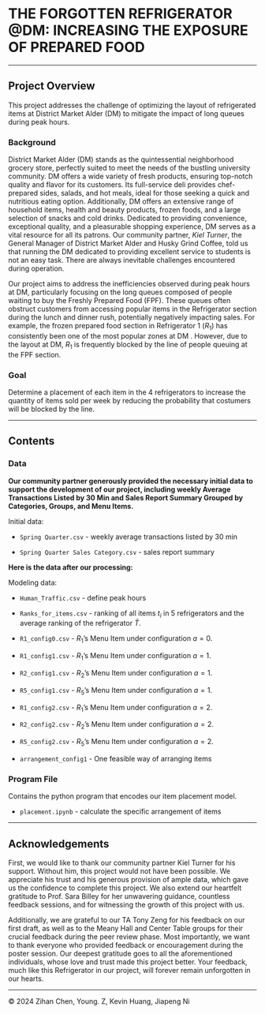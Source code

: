 # THE FORGOTTEN REFRIGERATOR @DM: INCREASING THE EXPOSURE OF PREPARED FOOD

---

## Project Overview

This project addresses the challenge of optimizing the layout of refrigerated items at District Market Alder (DM) to mitigate the impact of long queues during peak hours.

### Background

District Market Alder \(DM\) stands as the quintessential neighborhood grocery store, perfectly suited to meet the needs of the bustling university community. DM offers a wide variety of fresh products, ensuring top\-notch quality and flavor for its customers. Its full\-service deli provides chef\-prepared sides, salads, and hot meals, ideal for those seeking a quick and nutritious eating option. Additionally, DM offers an extensive range of household items, health and beauty products, frozen foods, and a large selection of snacks and cold drinks. Dedicated to providing convenience, exceptional quality, and a pleasurable shopping experience, DM serves as a vital resource for all its patrons. Our community partner, _Kiel Turner_, the General Manager of District Market Alder and Husky Grind Coffee, told us that running the DM dedicated to providing excellent service to students is not an easy task. There are always inevitable challenges encountered during operation.

Our project aims to address the inefficiencies observed during peak hours at DM, particularly focusing on the long queues composed of people waiting to buy the Freshly Prepared Food \(FPF\). These queues often obstruct customers from accessing popular items in the Refrigerator section during the lunch and dinner rush, potentially negatively impacting sales. For example, the frozen prepared food section in Refrigerator 1 \($R_1$\) has consistently been one of the most popular zones at DM . However, due to the layout at DM, $R_1$ is frequently blocked by the line of people queuing at the FPF section.

### Goal

Determine a placement of each item in the 4 refrigerators to increase the quantity of items sold per week by reducing the probability that costumers will be blocked by the line.

---

## Contents

### Data

**Our community partner generously provided the necessary initial data to support the development of our project, including weekly Average Transactions Listed by 30 Min and Sales Report Summary Grouped by Categories, Groups, and Menu Items.**

Initial data:

- `Spring Quarter.csv` \- weekly average transactions listed by 30 min

- `Spring Quarter Sales Category.csv` \- sales report summary 

**Here is the data after our processing:**

Modeling data:

- `Human_Traffic.csv` \- define peak hours

- `Ranks_for_items.csv` \- ranking of all items $t_i$ in 5 refrigerators and the average ranking of the refrigerator $\bar{T}$.
- `R1_config0.csv` \- $R_1$’s Menu Item under configuration $a = 0$.
- `R1_config1.csv` \- $R_1$’s Menu Item under configuration $a = 1$.
- `R2_config1.csv` \- $R_2$’s Menu Item under configuration $a = 1$.
- `R5_config1.csv` \- $R_5$’s Menu Item under configuration $a = 1$.
- `R1_config2.csv` \- $R_1$’s Menu Item under configuration $a = 2$.
- `R2_config2.csv` \- $R_2$’s Menu Item under configuration $a = 2$.
- `R5_config2.csv` \- $R_5$’s Menu Item under configuration $a = 2$.
- `arrangement_config1` \- One feasible way of arranging items

### Program File

Contains the python program that encodes our item placement model.

*  `placement.ipynb` - calculate the specific arrangement of items

---

## Acknowledgements

First, we would like to thank our community partner Kiel Turner for his support. Without him, this project would not have been possible. We appreciate his trust and his generous provision of ample data, which gave us the confidence to complete this project. We also extend our heartfelt gratitude to Prof. Sara Billey for her unwavering guidance, countless feedback sessions, and for witnessing the growth of this project with us. 

Additionally, we are grateful to our TA Tony Zeng for his feedback on our first draft, as well as to the Meany Hall and Center Table groups for their crucial feedback during the peer review phase. Most importantly, we want to thank everyone who provided feedback or encouragement during the poster session. Our deepest gratitude goes to all the aforementioned individuals, whose love and trust made this project better. Your feedback, much like this Refrigerator in our project, will forever remain unforgotten in our hearts.

<hr>

&copy; 2024 Zihan Chen, Young. Z, Kevin Huang, Jiapeng Ni


